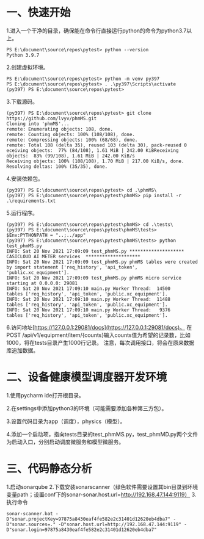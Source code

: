 # 一、快速开始

1.进入一个干净的目录，确保能在命令行直接运行python的命令为python3.7以上。
```
PS E:\document\source\repos\pytest> python --version
Python 3.9.7
```
2.创建虚拟环境。
```
PS E:\document\source\repos\pytest> python -m venv py397
PS E:\document\source\repos\pytest> . .\py397\Scripts\activate
(py397) PS E:\document\source\repos\pytest>
```
3.下载源码。
```
(py397) PS E:\document\source\repos\pytest> git clone https://github.com/lvyv/phmMS.git
Cloning into 'phmMS'...
remote: Enumerating objects: 108, done.
remote: Counting objects: 100% (108/108), done.
remote: Compressing objects: 100% (68/68), done.
remote: Total 108 (delta 35), reused 103 (delta 30), pack-reused 0 eceiving objects:  77% (84/108), 1.61 MiB | 242.00 KiBReceiving objects:  83% (99/108), 1.61 MiB | 242.00 KiB/s
Receiving objects: 100% (108/108), 1.70 MiB | 217.00 KiB/s, done.
Resolving deltas: 100% (35/35), done.
```
4.安装依赖包。

```
(py397) PS E:\document\source\repos\pytest> cd .\phmMS\
(py397) PS E:\document\source\repos\pytest\phmMS> pip install -r .\requirements.txt
```
5.运行程序。
```
(py397) PS E:\document\source\repos\pytest\phmMS> cd .\tests\
(py397) PS E:\document\source\repos\pytest\phmMS\tests> $Env:PYTHONPATH = "..;../app"
(py397) PS E:\document\source\repos\pytest\phmMS\tests> python test_phmMS.py
INFO: Sat 20 Nov 2021 17:09:09 test_phmMS.py ********************  CASICLOUD AI METER services  ********************
INFO: Sat 20 Nov 2021 17:09:09 test_phmMS.py phmMS tables were created by import statement ['req_history', 'api_token', 'public.xc_equipment'].
INFO: Sat 20 Nov 2021 17:09:09 test_phmMS.py phmMS micro service starting at 0.0.0.0: 29081
INFO: Sat 20 Nov 2021 17:09:10 main.py Worker Thread:  14500     tables ['req_history', 'api_token', 'public.xc_equipment'].
INFO: Sat 20 Nov 2021 17:09:10 main.py Worker Thread:  11488     tables ['req_history', 'api_token', 'public.xc_equipment'].
INFO: Sat 20 Nov 2021 17:09:10 main.py Worker Thread:   9376     tables ['req_history', 'api_token', 'public.xc_equipment'].
```
6.访问地址[https://127.0.0.1:29081/docs](https://127.0.0.1:29081/docs)。
在POST /api/v1/equipment/item/{counts}输入counts值为希望的记录数，比如1000，将在tests目录产生1000行记录。
注意，每次调用接口，将会在原来数据库追加数据。

# 二、设备健康模型调度器开发环境

1.使用pycharm ide打开根目录。

2.在settings中添加python3的环境（可能需要添加各种第三方包）。

3.设置代码目录为app（调度），physics（模型）。

4.添加一个启动项，指向tests目录的test_phmMS.py，test_phmMD.py两个文件为启动入口，分别启动调度微服务和模型微服务。


# 三、代码静态分析
1.启动sonarqube
2.下载安装sonarscanner（绿色软件需要设置其bin目录到环境变量path；设置conf下的sonar-sonar.host.url=http://192.168.47.144:9119）
3.执行命令
```
sonar-scanner.bat -D"sonar.projectKey=97875a8430eaf4fe582e2c31401d12620eb4dba7" -D"sonar.sources=." -D"sonar.host.url=http://192.168.47.144:9119" -D"sonar.login=97875a8430eaf4fe582e2c31401d12620eb4dba7"
```



